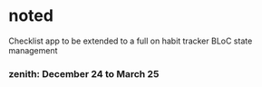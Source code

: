 # noted

Checklist app to be extended to a full on habit tracker
BLoC state management


### zenith: December 24 to March 25